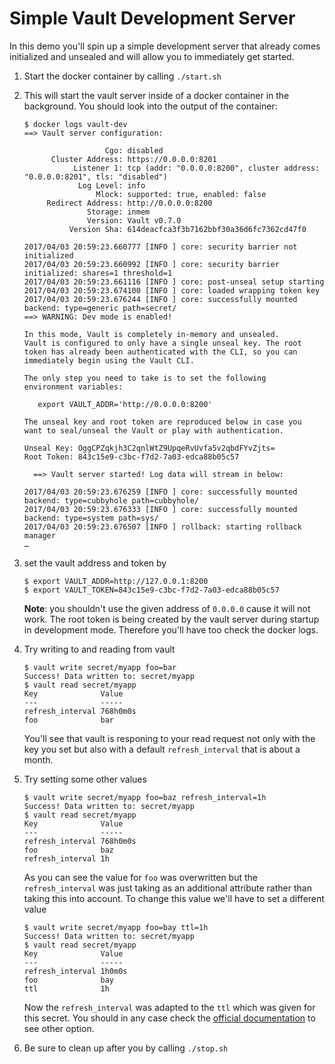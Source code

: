 # Simple Vault Development Server

In this demo you'll spin up a simple development server that already comes initialized and unsealed and will allow you to immediately get started.

1. Start the docker container by calling `./start.sh` 
1. This will start the vault server inside of a docker container in the background. You should look into the output of the container:

   ```
   $ docker logs vault-dev
   ==> Vault server configuration:

                     Cgo: disabled
         Cluster Address: https://0.0.0.0:8201
              Listener 1: tcp (addr: "0.0.0.0:8200", cluster address: "0.0.0.0:8201", tls: "disabled")
               Log Level: info
                   Mlock: supported: true, enabled: false
        Redirect Address: http://0.0.0.0:8200
                 Storage: inmem
                 Version: Vault v0.7.0
             Version Sha: 614deacfca3f3b7162bbf30a36d6fc7362cd47f0

   2017/04/03 20:59:23.660777 [INFO ] core: security barrier not initialized
   2017/04/03 20:59:23.660992 [INFO ] core: security barrier initialized: shares=1 threshold=1
   2017/04/03 20:59:23.661116 [INFO ] core: post-unseal setup starting
   2017/04/03 20:59:23.674100 [INFO ] core: loaded wrapping token key
   2017/04/03 20:59:23.676244 [INFO ] core: successfully mounted backend: type=generic path=secret/
   ==> WARNING: Dev mode is enabled!

   In this mode, Vault is completely in-memory and unsealed.
   Vault is configured to only have a single unseal key. The root
   token has already been authenticated with the CLI, so you can
   immediately begin using the Vault CLI.

   The only step you need to take is to set the following
   environment variables:

      export VAULT_ADDR='http://0.0.0.0:8200'

   The unseal key and root token are reproduced below in case you
   want to seal/unseal the Vault or play with authentication.

   Unseal Key: OggCPZqkjh3C2qnlWtZ9UpqeRvUvfa5v2qbdFYvZjts=
   Root Token: 843c15e9-c3bc-f7d2-7a03-edca88b05c57

     ==> Vault server started! Log data will stream in below:

   2017/04/03 20:59:23.676259 [INFO ] core: successfully mounted backend: type=cubbyhole path=cubbyhole/
   2017/04/03 20:59:23.676333 [INFO ] core: successfully mounted backend: type=system path=sys/
   2017/04/03 20:59:23.676507 [INFO ] rollback: starting rollback manager
   …
   ```

1. set the vault address and token by 

   ```
   $ export VAULT_ADDR=http://127.0.0.1:8200
   $ export VAULT_TOKEN=843c15e9-c3bc-f7d2-7a03-edca88b05c57
   ```

   **Note**: you shouldn't use the given address of `0.0.0.0` cause it will not work. The root token is being created by the vault server during startup in development mode. Therefore you'll have too check the docker logs.

1. Try writing to and reading from vault

   ```
   $ vault write secret/myapp foo=bar
   Success! Data written to: secret/myapp
   $ vault read secret/myapp
   Key             	Value
   ---             	-----
   refresh_interval	768h0m0s
   foo             	bar

   ```
   
   You'll see that vault is responing to your read request not only with the key you set but also with a default `refresh_interval` that is about a month.
   
1. Try setting some other values

   ```
   $ vault write secret/myapp foo=baz refresh_interval=1h
   Success! Data written to: secret/myapp
   $ vault read secret/myapp
   Key             	Value
   ---             	-----
   refresh_interval	768h0m0s
   foo             	baz
   refresh_interval	1h

   ```
   As you can see the value for `foo` was overwritten but the `refresh_interval` was just taking as an additional attribute rather than taking this into account. To change this value we'll have to set a different value
   
   ```
   $ vault write secret/myapp foo=bay ttl=1h
   Success! Data written to: secret/myapp
   $ vault read secret/myapp
   Key             	Value
   ---             	-----
   refresh_interval	1h0m0s
   foo             	bay
   ttl             	1h
   ```

   Now the `refresh_interval` was adapted to the `ttl` which was given for this secret. You should in any case check the [official documentation](https://www.vaultproject.io/docs/index.html) to see other option.
   
1. Be sure to clean up after you by calling `./stop.sh`
